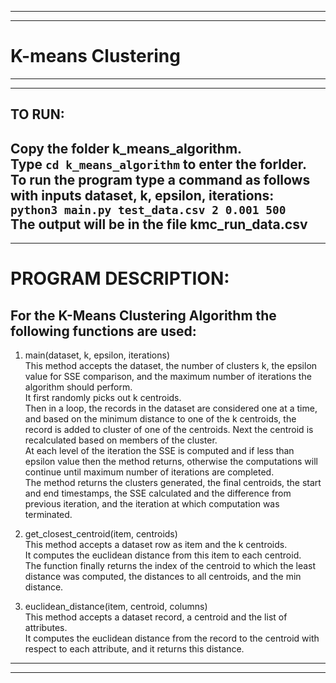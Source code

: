----------------------------------------------------------------------------------------
----------------------------------------------------------------------------------------
# K-means Clustering
----------------------------------------------------------------------------------------
----------------------------------------------------------------------------------------
## TO RUN:

Copy the folder k_means_algorithm. <br />
Type `cd k_means_algorithm` to enter the forlder.<br />
To run the program type a command as follows with inputs dataset, k, epsilon, iterations:<br />
`python3 main.py test_data.csv 2 0.001 500` <br />
The output will be in the file kmc_run_data.csv<br />
----------------------------------------------------------------------------------------
----------------------------------------------------------------------------------------
# PROGRAM DESCRIPTION:
## For the K-Means Clustering Algorithm the following functions are used:

1) main(dataset, k, epsilon, iterations)<br />
This method accepts the dataset, the number of clusters k, the epsilon value for SSE comparison, and the maximum number of iterations the algorithm should perform.<br />
It first randomly picks out k centroids. <br />
Then in a loop, the records in the dataset are considered one at a time, and based on the minimum distance to one of the k centroids, the record is added to cluster of one of the centroids. Next the centroid is recalculated based on members of the cluster.<br />
At each level of the iteration the SSE is computed and if less than epsilon value then the method returns, otherwise the computations will continue until maximum number of iterations are completed.<br />
The method returns the clusters generated, the final centroids, the start and end timestamps, the SSE calculated and the difference from previous iteration, and the iteration at which computation was terminated.<br />

2) get_closest_centroid(item, centroids)<br />
This method accepts a dataset row as item and the k centroids. <br />
It computes the euclidean distance from this item to each centroid.<br />
The function finally returns the index of the centroid to which the least distance was computed, the distances to all centroids, and the min distance.<br />

3) euclidean_distance(item, centroid, columns)<br />
This method accepts a dataset record, a centroid and the list of attributes.<br />
It computes the euclidean distance from the record to the centroid with respect to each attribute,
and it returns this distance.<br />
----------------------------------------------------------------------------------------
----------------------------------------------------------------------------------------